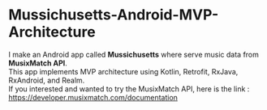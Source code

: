 # Mussichusetts-Android-MVP-Architecture
I make an Android app called <b>Mussichusetts</b> where serve music data from <b>MusixMatch API</b>.<br/>
This app implements MVP architecture using Kotlin, Retrofit, RxJava, RxAndroid, and Realm.<br/>
If you interested and wanted to try the MusixMatch API, here is the link : https://developer.musixmatch.com/documentation<br/>


[logo]: https://drive.google.com/open?id=1sde4EuU-rgbt8nOwb1DOb9QBlkvAq3p_ "Login Page"

<br/><br/>

[logo]: https://drive.google.com/open?id=1w7Szis-PrjO4s5RtPVi-aMeYLIqiCnTA "Sign In with Google Account"

<br/><br/>

[logo]: https://drive.google.com/open?id=1WEXMUt9aoocuS8zdm6_Dsn7KHQgZxOeT "Find Song or Track"

<br/><br/>

[logo]: https://drive.google.com/open?id=1mZWT5Lo50zg-7dPr1kptzerkeoEaHKFN "Add to Wishlist"

<br/><br/>

[logo]: https://drive.google.com/open?id=1ckL0odvjBb_BotP-PJdedPpkOJgbmlpC "Wishlist Page"

<br/><br/>

[logo]: https://drive.google.com/open?id=1eO_CC2ZYQo8z7K_ktblBwYrK99Wthusg "Calendar Events"

<br/><br/>

[logo]: https://drive.google.com/open?id=1c0phQolRNhfktkiunjYgHoP1d3DFICHw "Add or Create Event"

<br/><br/>

[logo]: https://drive.google.com/open?id=1tH-lXGzpHRn_K7-d1mUDkvU7tWXlifP- "Pick Date (Custom)"

<br/><br/>

[logo]: https://drive.google.com/open?id=11bcLm92alNiDMzX5IAoyfTHOg0xza23j "Pick Time"

<br/><br/>

[logo]: https://drive.google.com/open?id=12ydT9FfUDdPimXkxcyoWxpgB_VC-beVV "Account and Logout"

<br/><br/>


